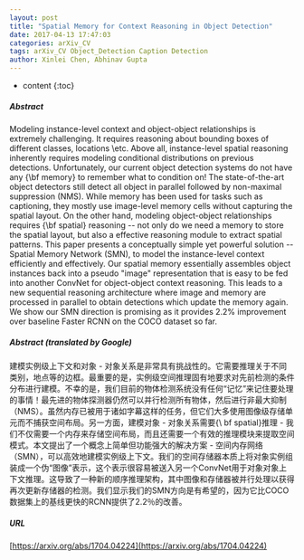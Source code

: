 ```yaml
---
layout: post
title: "Spatial Memory for Context Reasoning in Object Detection"
date: 2017-04-13 17:47:03
categories: arXiv_CV
tags: arXiv_CV Object_Detection Caption Detection
author: Xinlei Chen, Abhinav Gupta
---
```


* content
{:toc}

##### Abstract
Modeling instance-level context and object-object relationships is extremely challenging. It requires reasoning about bounding boxes of different classes, locations \etc. Above all, instance-level spatial reasoning inherently requires modeling conditional distributions on previous detections. Unfortunately, our current object detection systems do not have any {\bf memory} to remember what to condition on! The state-of-the-art object detectors still detect all object in parallel followed by non-maximal suppression (NMS). While memory has been used for tasks such as captioning, they mostly use image-level memory cells without capturing the spatial layout. On the other hand, modeling object-object relationships requires {\bf spatial} reasoning -- not only do we need a memory to store the spatial layout, but also a effective reasoning module to extract spatial patterns. This paper presents a conceptually simple yet powerful solution -- Spatial Memory Network (SMN), to model the instance-level context efficiently and effectively. Our spatial memory essentially assembles object instances back into a pseudo "image" representation that is easy to be fed into another ConvNet for object-object context reasoning. This leads to a new sequential reasoning architecture where image and memory are processed in parallel to obtain detections which update the memory again. We show our SMN direction is promising as it provides 2.2\% improvement over baseline Faster RCNN on the COCO dataset so far.

##### Abstract (translated by Google)
建模实例级上下文和对象 - 对象关系是非常具有挑战性的。它需要推理关于不同类别，地点等的边框。最重要的是，实例级空间推理固有地要求对先前检测的条件分布进行建模。不幸的是，我们目前的物体检测系统没有任何“记忆”来记住要处理的事情！最先进的物体探测器仍然可以并行检测所有物体，然后进行非最大抑制（NMS）。虽然内存已被用于诸如字幕这样的任务，但它们大多使用图像级存储单元而不捕获空间布局。另一方面，建模对象 - 对象关系需要{\ bf spatial}推理 - 我们不仅需要一个内存来存储空间布局，而且还需要一个有效的推理模块来提取空间模式。本文提出了一个概念上简单但功能强大的解决方案 - 空间内存网络（SMN），可以高效地建模实例级上下文。我们的空间存储器本质上将对象实例组装成一个伪“图像”表示，这个表示很容易被送入另一个ConvNet用于对象对象上下文推理。这导致了一种新的顺序推理架构，其中图像和存储器被并行处理以获得再次更新存储器的检测。我们显示我们的SMN方向是有希望的，因为它比COCO数据集上的基线更快的RCNN提供了2.2％的改善。

##### URL
[https://arxiv.org/abs/1704.04224](https://arxiv.org/abs/1704.04224)

